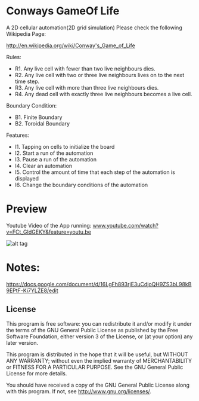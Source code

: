 # Conways GameOf Life
A 2D cellular automation(2D grid simulation)
Please check the following Wikipedia Page:

http://en.wikipedia.org/wiki/Conway's_Game_of_Life

Rules:
* R1.	Any live cell with fewer than two live neighbours dies.
* R2.	Any live cell with two or three live neighbours lives on to the next time step.
* R3.	Any live cell with more than three live neighbours dies.
* R4.	Any dead cell with exactly three live neighbours becomes a live cell.

Boundary Condition:
* B1. Finite Boundary
* B2. Toroidal Boundary

Features:
* I1. Tapping on cells to initialize the board
* I2. Start a run of the automation
* I3. Pause a run of the automation
* I4. Clear an automation
* I5. Control the amount of time that each step of the automation is displayed
* I6. Change the boundary conditions of the automation

# Preview
Youtube Video of the App running: www.youtube.com/watch?v=FCt_GIdGEKY&feature=youtu.be

![alt tag](http://i.imgur.com/B1P6BUw.png)

# Notes:
https://docs.google.com/document/d/16LgFh893rjE3uCdjoQH9ZS3bL98kB9EPtF-Ki7YLZE8/edit

**License**
-----------
This program is free software: you can redistribute it and/or modify
it under the terms of the GNU General Public License as published by
the Free Software Foundation, either version 3 of the License, or
(at your option) any later version.

This program is distributed in the hope that it will be useful,
but WITHOUT ANY WARRANTY; without even the implied warranty of
MERCHANTABILITY or FITNESS FOR A PARTICULAR PURPOSE.  See the
GNU General Public License for more details.

You should have received a copy of the GNU General Public License
along with this program.  If not, see <http://www.gnu.org/licenses/>.

